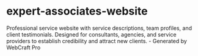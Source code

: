# expert-associates-website
Professional service website with service descriptions, team profiles, and client testimonials. Designed for consultants, agencies, and service providers to establish credibility and attract new clients. - Generated by WebCraft Pro
